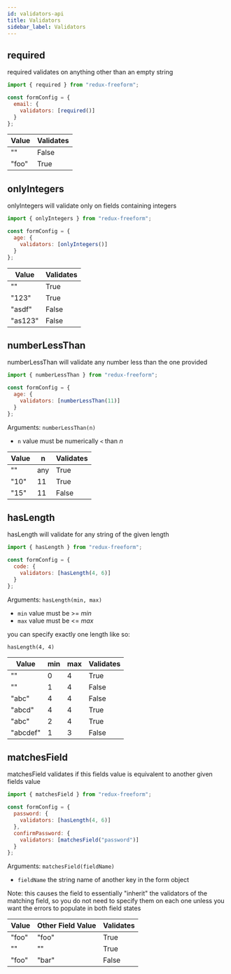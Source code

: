 ```yaml
---
id: validators-api
title: Validators
sidebar_label: Validators
---
```


## required

required validates on anything other than an empty string

```jsx
import { required } from "redux-freeform";

const formConfig = {
  email: {
    validators: [required()]
  }
};
```

| Value | Validates |
| ----- | --------- |
| ""    | False     |
| "foo" | True      |

## onlyIntegers

onlyIntegers will validate only on fields containing integers

```jsx
import { onlyIntegers } from "redux-freeform";

const formConfig = {
  age: {
    validators: [onlyIntegers()]
  }
};
```

| Value   | Validates |
| ------- | --------- |
| ""      | True      |
| "123"   | True      |
| "asdf"  | False     |
| "as123" | False     |

## numberLessThan

numberLessThan will validate any number less than the one provided

```jsx
import { numberLessThan } from "redux-freeform";

const formConfig = {
  age: {
    validators: [numberLessThan(11)]
  }
};
```

Arguments:
`numberLessThan(n)`

- `n` value must be numerically `<` than _n_

| Value | n   | Validates |
| ----- | --- | --------- |
| ""    | any | True      |
| "10"  | 11  | True      |
| "15"  | 11  | False     |

## hasLength

hasLength will validate for any string of the given length

```jsx
import { hasLength } from "redux-freeform";

const formConfig = {
  code: {
    validators: [hasLength(4, 6)]
  }
};
```

Arguments:
`hasLength(min, max)`

- `min` value must be >= _min_
- `max` value must be <= _max_

you can specify exactly one length like so:

`hasLength(4, 4)`

| Value    | min | max | Validates |
| -------- | --- | --- | --------- |
| ""       | 0   | 4   | True      |
| ""       | 1   | 4   | False     |
| "abc"    | 4   | 4   | False     |
| "abcd"   | 4   | 4   | True      |
| "abc"    | 2   | 4   | True      |
| "abcdef" | 1   | 3   | False     |

## matchesField

matchesField validates if this fields value is equivalent to another given fields value

```jsx
import { matchesField } from "redux-freeform";

const formConfig = {
  password: {
    validators: [hasLength(4, 6)]
  },
  confirmPassword: {
    validators: [matchesField("password")]
  }
};
```

Arguments:
`matchesField(fieldName)`

- `fieldName` the string name of another key in the form object

Note: this causes the field to essentially "inherit" the validators of the matching field, so you do not need to specify them on each one unless you want the errors to populate in both field states

| Value | Other Field Value | Validates |
| ----- | ----------------- | --------- |
| "foo" | "foo"             | True      |
| ""    | ""                | True      |
| "foo" | "bar"             | False     |
